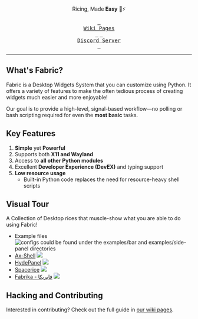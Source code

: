 <div align="center">

Ricing, Made <b>Easy</b> 🍚⚡

[<kbd> <br> Wiki Pages <br> </kbd>](https://wiki.ffpy.org) [<kbd> <br> Discord Server <br> </kbd>](https://discord.gg/3sDbYc9SZP)

</div>

---

## What's Fabric?

Fabric is a Desktop Widgets System that you can customize using Python. It offers a variety of features to make the often tedious process of creating widgets much easier and more enjoyable!

Our goal is to provide a high-level, signal-based workflow—no polling or bash scripting required for even the **most basic** tasks.

## Key Features

1. **Simple** yet **Powerful**
2. Supports both **X11 and Wayland**
3. Access to **all other Python modules**
4. Excellent **Developer Experience (DevEX)** and typing support
5. **Low resource usage**
   - Built-in Python code replaces the need for resource-heavy shell scripts

## Visual Tour

A Collection of Desktop rices that muscle-show what you are able to do using Fabric!

- Example files
  ![configs could be found under the examples/bar and examples/side-panel directories](assets/example-files-bar-showcase.png)
- [Ax-Shell](https://github.com/axenide/Ax-Shell)
  ![](https://wiki.ffpy.org/showcase/axenide-ax-shell.webp)
- [HydePanel](https://github.com/rubiin/HyDePanel)
  ![](https://wiki.ffpy.org/showcase/rubiin-hydepanel.webp)
- [Spacerice](https://github.com/rubiin/HyDePanel)
  ![](https://wiki.ffpy.org/showcase/slumberdemon-spacerice.webp)
- [Fabrika - فابريكا](https://example.com)
  ![](https://wiki.ffpy.org/showcase/darsh-fabrika.png)

## Hacking and Contributing

Interested in contributing? Check out the full guide in [our wiki pages](https://wiki.ffpy.org/contributing/hacking-guide/).
